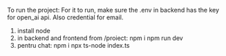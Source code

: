 To run the project: 
For it to run, make sure the .env in backend has the key for open_ai api. Also credential for email.
1.  install node
2.  in backend and frontend from /proiect:
npm i
npm run dev
3. pentru chat: 
npm i
npx ts-node index.ts

